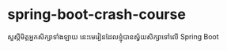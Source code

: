 # spring-boot-crash-course
សួស្តីមិត្តអ្នកសិក្សាទាំងឡាយ នេះមេរៀនដែលខ្ញុំបានស្វ័យសិក្សាទៅលើ Spring Boot
